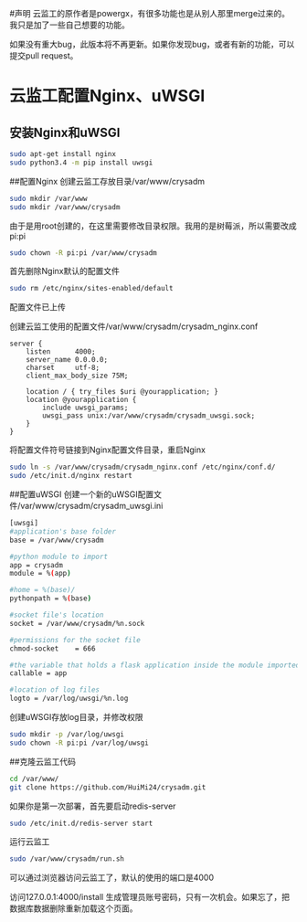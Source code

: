 #声明
云监工的原作者是powergx，有很多功能也是从别人那里merge过来的。我只是加了一些自己想要的功能。

如果没有重大bug，此版本将不再更新。如果你发现bug，或者有新的功能，可以提交pull request。

# 云监工配置Nginx、uWSGI

## 安装Nginx和uWSGI

```bash
sudo apt-get install nginx
sudo python3.4 -m pip install uwsgi
```

##配置Nginx
创建云监工存放目录/var/www/crysadm
```bash
sudo mkdir /var/www
sudo mkdir /var/www/crysadm
```
由于是用root创建的，在这里需要修改目录权限。我用的是树莓派，所以需要改成pi:pi
```bash
sudo chown -R pi:pi /var/www/crysadm
```
首先删除Nginx默认的配置文件
```bash
sudo rm /etc/nginx/sites-enabled/default
```
配置文件已上传

创建云监工使用的配置文件/var/www/crysadm/crysadm_nginx.conf
```shell
server {
    listen      4000;
    server_name 0.0.0.0;
    charset     utf-8;
    client_max_body_size 75M;

    location / { try_files $uri @yourapplication; }
    location @yourapplication {
        include uwsgi_params;
        uwsgi_pass unix:/var/www/crysadm/crysadm_uwsgi.sock;
    }
}
```
将配置文件符号链接到Nginx配置文件目录，重启Nginx
```bash
sudo ln -s /var/www/crysadm/crysadm_nginx.conf /etc/nginx/conf.d/
sudo /etc/init.d/nginx restart
```
##配置uWSGI
创建一个新的uWSGI配置文件/var/www/crysadm/crysadm_uwsgi.ini
```bash
[uwsgi]
#application's base folder
base = /var/www/crysadm

#python module to import
app = crysadm
module = %(app)

#home = %(base)/
pythonpath = %(base)

#socket file's location
socket = /var/www/crysadm/%n.sock

#permissions for the socket file
chmod-socket    = 666

#the variable that holds a flask application inside the module imported at line #6
callable = app

#location of log files
logto = /var/log/uwsgi/%n.log
```
创建uWSGI存放log目录，并修改权限
```bash
sudo mkdir -p /var/log/uwsgi
sudo chown -R pi:pi /var/log/uwsgi
```
##克隆云监工代码
```bash
cd /var/www/
git clone https://github.com/HuiMi24/crysadm.git
```
如果你是第一次部署，首先要启动redis-server
```bash
sudo /etc/init.d/redis-server start
```
运行云监工
```bash
sudo /var/www/crysadm/run.sh
```

可以通过浏览器访问云监工了，默认的使用的端口是4000

访问127.0.0.1:4000/install 生成管理员账号密码，只有一次机会。如果忘了，把数据库数据删除重新加载这个页面。


